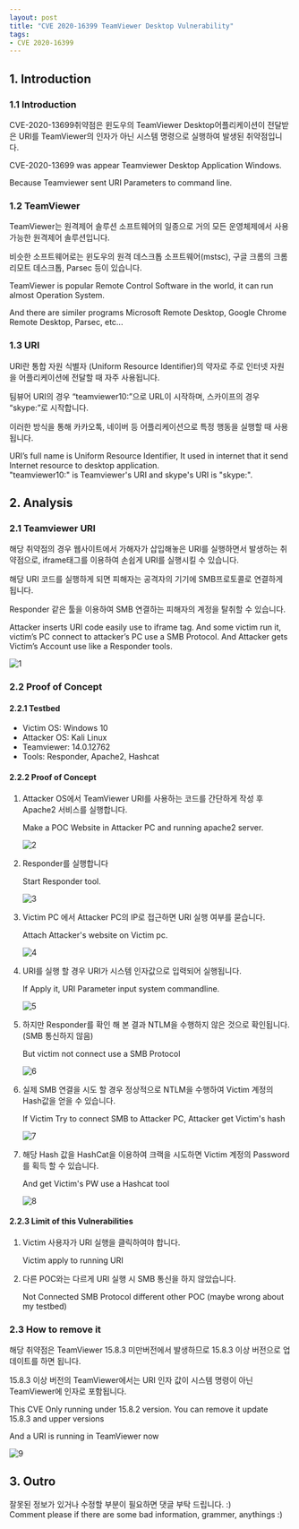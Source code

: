 ```yaml
---
layout: post
title: "CVE 2020-16399 TeamViewer Desktop Vulnerability"
tags:
- CVE 2020-16399
---
```


##  1. Introduction

###  1.1 Introduction

CVE-2020-13699취약점은 윈도우의 TeamViewer Desktop어플리케이션이 전달받은 URI를 TeamViewer의 인자가 아닌 시스템 명령으로 실행하여 발생된 취약점입니다.  

CVE-2020-13699 was appear Teamviewer Desktop Application Windows.  

Because Teamviewer sent URI Parameters to command line.  

###  1.2 TeamViewer

TeamViewer는 원격제어 솔루션 소프트웨어의 일종으로 거의 모든 운영체제에서 사용 가능한 원격제어 솔루션입니다.  

비슷한 소프트웨어로는 윈도우의 원격 데스크톱 소프트웨어(mstsc), 구글 크롬의 크롬 리모트 데스크톱, Parsec 등이 있습니다.  

TeamViewer is popular Remote Control Software in the world, it can run almost Operation System.  

And there are similer programs Microsoft Remote Desktop, Google Chrome Remote Desktop, Parsec, etc...  

###  1.3 URI

URI란 통합 자원 식별자 (Uniform Resource Identifier)의 약자로 주로 인터넷 자원을 어플리케이션에 전달할 때 자주 사용됩니다.  

팀뷰어 URI의 경우 “teamviewer10:”으로 URL이 시작하며, 스카이프의 경우 “skype:”로 시작합니다.  

이러한 방식을 통해 카카오톡, 네이버 등 어플리케이션으로 특정 행동을 실행할 때 사용됩니다.  

URI’s full name is Uniform Resource Identifier, It used in internet that it send Internet resource to desktop application.  
"teamviewer10:" is Teamviewer's URI and skype's URI is "skype:".  

##  2. Analysis

###  2.1 Teamviewer URI

해당 취약점의 경우 웹사이트에서 가해자가 삽입해놓은 URI를 실행하면서 발생하는 취약점으로, iframe태그를 이용하여 손쉽게 URI를 실행시킬 수 있습니다.  

해당 URI 코드를 실행하게 되면 피해자는 공격자의 기기에 SMB프로토콜로 연결하게 됩니다.  

Responder 같은 툴을 이용하여 SMB 연결하는 피해자의 계정을 탈취할 수 있습니다.  

Attacker inserts URI code easily use to iframe tag. And some victim run it, victim’s PC connect to attacker’s PC use a SMB Protocol. And Attacker gets Victim’s Account use like a Responder tools.  

![1](https://holiam.kr\postimage\2021-04-18-cve202016399\1.png)



### 2.2 Proof of Concept

#### 2.2.1 Testbed

- Victim OS: Windows 10
- Attacker OS: Kali Linux
- Teamviewer: 14.0.12762
- Tools: Responder, Apache2, Hashcat



#### 2.2.2 Proof of Concept

1. Attacker OS에서 TeamViewer URI를 사용하는 코드를 간단하게 작성 후 Apache2 서비스를 실행합니다.  

   Make a POC Website in Attacker PC and running apache2 server.  

   ![2](https://holiam.kr\postimage\2021-04-18-cve202016399\2.png)
   

2. Responder를 실행합니다  

   Start Responder tool.  

   ![3](https://holiam.kr\postimage\2021-04-18-cve202016399\3.png)
   

3. Victim PC 에서 Attacker PC의 IP로 접근하면 URI 실행 여부를 묻습니다.  

   Attach Attacker's website on Victim pc.  

   ![4](https://holiam.kr\postimage\2021-04-18-cve202016399\4.png)

   

4. URI를 실행 할 경우 URI가 시스템 인자값으로 입력되어 실행됩니다.  

   If Apply it, URI Parameter input system commandline.  

   ![5](https://holiam.kr\postimage\2021-04-18-cve202016399\5.png)

   

5. 하지만 Responder를 확인 해 본 결과 NTLM을 수행하지 않은 것으로 확인됩니다.(SMB 통신하지 않음)  

   But victim not connect use a SMB Protocol  

   ![6](https://holiam.kr\postimage\2021-04-18-cve202016399\6.png)

   

6. 실제 SMB 연결을 시도 할 경우 정상적으로 NTLM을 수행하여 Victim 계정의 Hash값을 얻을 수 있습니다.  

   If Victim Try to connect SMB to Attacker PC, Attacker get Victim's hash  

   ![7](https://holiam.kr\postimage\2021-04-18-cve202016399\7.png)

   

7. 해당 Hash 값을 HashCat을 이용하여 크랙을 시도하면 Victim 계정의 Password를 획득 할 수 있습니다.  

   And get Victim's PW use a Hashcat tool  

   ![8](https://holiam.kr\postimage\2021-04-18-cve202016399\8.png)  

   

#### 2.2.3 Limit of this Vulnerabilities

1. Victim 사용자가 URI 실행을 클릭하여야 합니다.  

   Victim apply to running URI  

2. 다른 POC와는 다르게 URI 실행 시 SMB 통신을 하지 않았습니다.  

   Not Connected SMB Protocol different other POC (maybe wrong about my testbed)  

   

### 2.3 How to remove it

해당 취약점은 TeamViewer 15.8.3 미만버전에서 발생하므로 15.8.3 이상 버전으로 업데이트를 하면 됩니다.

15.8.3 이상 버전의 TeamViewer에서는 URI 인자 값이 시스템 명령이 아닌 TeamViewer에 인자로 포함됩니다.

This CVE Only running under 15.8.2 version. You can remove it update 15.8.3 and upper versions  

And a URI is running in TeamViewer now  

![9](https://holiam.kr\postimage\2021-04-18-cve202016399\9.png)



## 3. Outro

잘못된 정보가 있거나 수정할 부분이 필요하면 댓글 부탁 드립니다. :)  
Comment please if there are some bad information, grammer, anythings :)